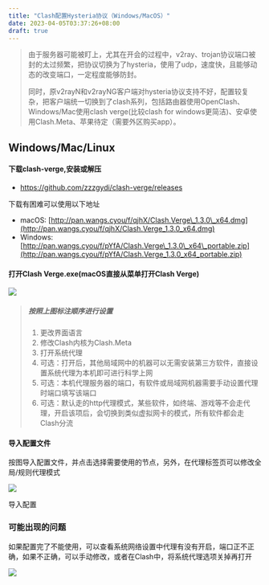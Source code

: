 ```yaml
---
title: "Clash配置Hysteria协议（Windows/MacOS）"
date: 2023-04-05T03:37:26+08:00
draft: true
---
```


> 由于服务器可能被盯上，尤其在开会的过程中，v2ray、trojan协议端口被封的太过频繁，把协议切换为了hysteria，使用了udp，速度快，且能够动态的改变端口，一定程度能够防封。
> 
> 同时，原v2rayN和v2rayNG客户端对hysteria协议支持不好，配置较复杂，把客户端统一切换到了clash系列，包括路由器使用OpenClash、Windows/Mac使用clash verge(比较clash for windows更简洁)、安卓使用Clash.Meta、苹果待定（需要外区购买app）。

## Windows/Mac/Linux

#### 下载clash-verge,安装或解压

-   https://github.com/zzzgydi/clash-verge/releases

下载有困难可以使用以下地址

-   macOS: [http://pan.wangs.cyou/f/qjhX/Clash.Verge\_1.3.0\_x64.dmg](http://pan.wangs.cyou/f/qjhX/Clash.Verge_1.3.0_x64.dmg)
-   Windows: [http://pan.wangs.cyou/f/pYfA/Clash.Verge\_1.3.0\_x64\_portable.zip](http://pan.wangs.cyou/f/pYfA/Clash.Verge_1.3.0_x64_portable.zip)

#### 打开Clash Verge.exe(macOS直接从菜单打开Clash Verge)

![](/vpn/clash-verge/clash_verge_2npqpv5cc9.png)

> ##### 按照上图标注顺序进行设置
> 
> 1.  更改界面语言
> 2.  修改Clash内核为Clash.Meta
> 3.  打开系统代理
> 4.  可选：打开后，其他局域网中的机器可以无需安装第三方软件，直接设置系统代理为本机即可进行科学上网
> 5.  可选：本机代理服务器的端口，有软件或局域网机器需要手动设置代理时端口填写该端口
> 6.  可选：默认走的http代理模式，某些软件，如终端、游戏等不会走代理，开启该项后，会切换到类似虚拟网卡的模式，所有软件都会走Clash分流

#### 导入配置文件

按图导入配置文件，并点击选择需要使用的节点，另外，在代理标签页可以修改全局/规则代理模式

![](/vpn/clash-verge/clash_verge_p9wluuj9bg.gif)

导入配置

### 可能出现的问题

如果配置完了不能使用，可以查看系统网络设置中代理有没有开启，端口正不正确，如果不正确，可以手动修改，或者在Clash中，将系统代理选项关掉再打开

![](/vpn/clash-verge/系统网络代理.png)